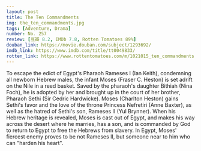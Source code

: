 ```yaml
---
layout: post 
title: The Ten Commandments
img: the_ten_commandments.jpg
tags: [Adventure, Drama]
number: No. 257
review: [豆瓣 8.2, IMDb 7.8, Rotten Tomatoes 89%]
douban_link: https://movie.douban.com/subject/1293692/
imdb_link: https://www.imdb.com/title/tt0049833/
rotten_link: https://www.rottentomatoes.com/m/1021015_ten_commandments
---
```


To escape the edict of Egypt's Pharaoh Rameses I (Ian Keith), condemning all newborn Hebrew males, the infant Moses (Fraser C. Heston) is set adrift on the Nile in a reed basket. Saved by the pharaoh's daughter Bithiah (Nina Foch), he is adopted by her and brought up in the court of her brother, Pharaoh Sethi (Sir Cedric Hardwicke). Moses (Charlton Heston) gains Sethi's favor and the love of the throne Princess Nefretiri (Anne Baxter), as well as the hatred of Sethi's son, Rameses II (Yul Brynner). When his Hebrew heritage is revealed, Moses is cast out of Egypt, and makes his way across the desert where he marries, has a son, and is commanded by God to return to Egypt to free the Hebrews from slavery. In Egypt, Moses' fiercest enemy proves to be not Rameses II, but someone near to him who can "harden his heart".